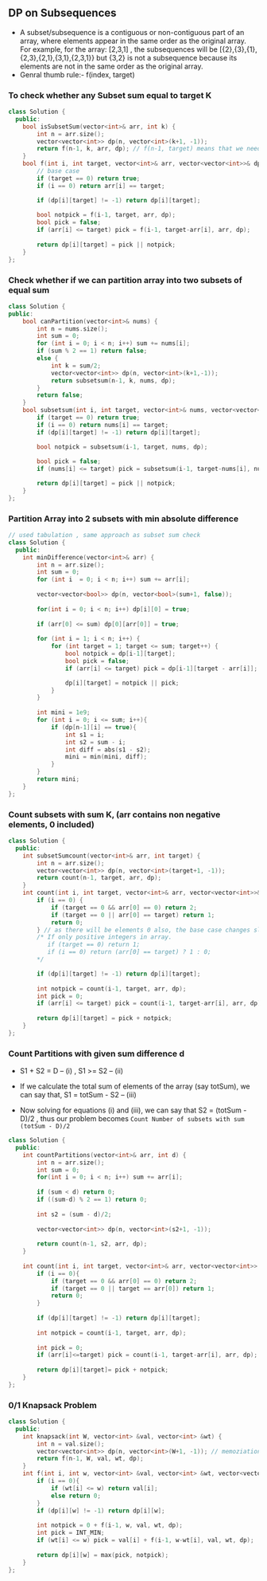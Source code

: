 ## DP on Subsequences

- A subset/subsequence is a contiguous or non-contiguous part of an array, where elements appear in the same order as the original array. For example, for the array: [2,3,1] , the subsequences will be [{2},{3},{1},{2,3},{2,1},{3,1},{2,3,1}} but {3,2} is not a subsequence because its elements are not in the same order as the original array.
- Genral thumb rule:- f(index, target)

### To check whether any Subset sum equal to target K

```cpp
class Solution {
  public:
    bool isSubsetSum(vector<int>& arr, int k) {
        int n = arr.size();
        vector<vector<int>> dp(n, vector<int>(k+1, -1));
        return f(n-1, k, arr, dp); // f(n-1, target) means that we need to find whether there exists a subsequence in the array from index 0 to n-1, whose sum is equal to the target
    }
    bool f(int i, int target, vector<int>& arr, vector<vector<int>>& dp){
        // base case
        if (target == 0) return true;
        if (i == 0) return arr[i] == target;

        if (dp[i][target] != -1) return dp[i][target];
        
        bool notpick = f(i-1, target, arr, dp);
        bool pick = false;
        if (arr[i] <= target) pick = f(i-1, target-arr[i], arr, dp);
        
        return dp[i][target] = pick || notpick;
    }
};
```

### Check whether if we can partition array into two subsets of equal sum

```cpp
class Solution {
public:
    bool canPartition(vector<int>& nums) {
        int n = nums.size();
        int sum = 0;
        for (int i = 0; i < n; i++) sum += nums[i];
        if (sum % 2 == 1) return false;
        else {
            int k = sum/2;
            vector<vector<int>> dp(n, vector<int>(k+1,-1));
            return subsetsum(n-1, k, nums, dp);
        }
        return false;
    }
    bool subsetsum(int i, int target, vector<int>& nums, vector<vector<int>>& dp){
        if (target == 0) return true;
        if (i == 0) return nums[i] == target;
        if (dp[i][target] != -1) return dp[i][target];

        bool notpick = subsetsum(i-1, target, nums, dp);
        
        bool pick = false;
        if (nums[i] <= target) pick = subsetsum(i-1, target-nums[i], nums, dp);

        return dp[i][target] = pick || notpick;
    }
};
```

### Partition Array into 2 subsets with min absolute difference

```cpp
// used tabulation , same approach as subset sum check
class Solution {
  public:
    int minDifference(vector<int>& arr) {
        int n = arr.size();
        int sum = 0;
        for (int i  = 0; i < n; i++) sum += arr[i];
        
        vector<vector<bool>> dp(n, vector<bool>(sum+1, false));
        
        for(int i = 0; i < n; i++) dp[i][0] = true;
        
        if (arr[0] <= sum) dp[0][arr[0]] = true;
        
        for (int i = 1; i < n; i++) { 
            for (int target = 1; target <= sum; target++) {
                bool notpick = dp[i-1][target];
                bool pick = false;
                if (arr[i] <= target) pick = dp[i-1][target - arr[i]];

                dp[i][target] = notpick || pick;
            }
        }
        
        int mini = 1e9;
        for (int i = 0; i <= sum; i++){
            if (dp[n-1][i] == true){
                int s1 = i;
                int s2 = sum - i;
                int diff = abs(s1 - s2);
                mini = min(mini, diff);
            }
        }
        return mini;
    }
};
```

### Count subsets with sum K, (arr contains non negative elements, 0 included)

```cpp
class Solution {
  public:
    int subsetSumcount(vector<int>& arr, int target) {
        int n = arr.size();
        vector<vector<int>> dp(n, vector<int>(target+1, -1));
        return count(n-1, target, arr, dp);
    }
    int count(int i, int target, vector<int>& arr, vector<vector<int>>& dp){
        if (i == 0) {
            if (target == 0 && arr[0] == 0) return 2;
            if (target == 0 || arr[0] == target) return 1;
            return 0;
        } // as there will be elements 0 also, the base case changes slightly
        /* If only positive integers in array.
           if (target == 0) return 1;
           if (i == 0) return (arr[0] == target) ? 1 : 0;
        */

        if (dp[i][target] != -1) return dp[i][target];
        
        int notpick = count(i-1, target, arr, dp);
        int pick = 0;
        if (arr[i] <= target) pick = count(i-1, target-arr[i], arr, dp);
        
        return dp[i][target] = pick + notpick;
    }
};
```

### Count Partitions with given sum difference d

- S1 + S2 = D   – (i) , S1 >= S2     – (ii)

- If we calculate the total sum of elements of the array (say totSum), we can say that, S1 = totSum - S2  – (iii)

- Now solving for equations (i) and (iii), we can say that  S2 = (totSum - D)/2 , thus our problem becomes `Count Number of subsets with sum (totSum - D)/2`

```cpp
class Solution {
  public:
    int countPartitions(vector<int>& arr, int d) {
        int n = arr.size();
        int sum = 0;
        for(int i = 0; i < n; i++) sum += arr[i];
        
        if (sum < d) return 0;
        if ((sum-d) % 2 == 1) return 0;
    
        int s2 = (sum - d)/2;
    
        vector<vector<int>> dp(n, vector<int>(s2+1, -1));
        
        return count(n-1, s2, arr, dp);
    }
    
    int count(int i, int target, vector<int>& arr, vector<vector<int>> &dp){
        if (i == 0){
            if (target == 0 && arr[0] == 0) return 2;
            if (target == 0 || target == arr[0]) return 1;
            return 0;
        }
    
        if (dp[i][target] != -1) return dp[i][target];
        
        int notpick = count(i-1, target, arr, dp);
    
        int pick = 0;
        if (arr[i]<=target) pick = count(i-1, target-arr[i], arr, dp);
        
        return dp[i][target]= pick + notpick;
    }
};
```

### 0/1 Knapsack Problem

```cpp
class Solution {
  public:
    int knapsack(int W, vector<int> &val, vector<int> &wt) {
        int n = val.size();
        vector<vector<int>> dp(n, vector<int>(W+1, -1)); // memoziation
        return f(n-1, W, val, wt, dp);
    }
    int f(int i, int w, vector<int> &val, vector<int> &wt, vector<vector<int>> &dp){
        if (i == 0){
            if (wt[i] <= w) return val[i];
            else return 0;
        }
        if (dp[i][w] != -1) return dp[i][w];
        
        int notpick = 0 + f(i-1, w, val, wt, dp);
        int pick = INT_MIN;
        if (wt[i] <= w) pick = val[i] + f(i-1, w-wt[i], val, wt, dp);
        
        return dp[i][w] = max(pick, notpick);
    }
};
```
